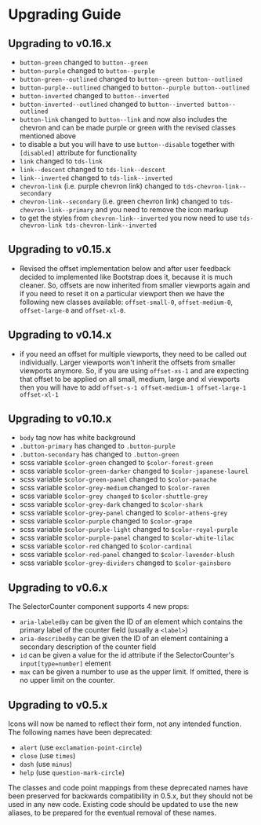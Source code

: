 # Upgrading Guide

## Upgrading to v0.16.x

* `button-green` changed to `button--green`
* `button-purple` changed to `button--purple`
* `button-green--outlined` changed to `button--green button--outlined`
* `button-purple--outlined` changed to `button--purple button--outlined`
* `button-inverted` changed to `button--inverted`
* `button-inverted--outlined` changed to `button--inverted button--outlined`
* `button-link` changed to `button--link` and now also includes the chevron and can be made purple or green with the revised classes mentioned above
* to disable a but you will have to use `button--disable` together with `[disabled]` attribute for functionality
* `link` changed to `tds-link`
* `link--descent` changed to `tds-link--descent`
* `link--inverted` changed to `tds-link--inverted`
* `chevron-link` (i.e. purple chevron link) changed to `tds-chevron-link--secondary`
* `chevron-link--secondary` (i.e. green chevron link) changed to `tds-chevron-link--primary` and you need to remove the icon markup
* to get the styles from `chevron-link--inverted` you now need to use `tds-chevron-link tds-chevron-link--inverted`


## Upgrading to v0.15.x

* Revised the offset implementation below and after user feedback decided to implemented like Bootstrap does it, because it is much cleaner. So, offsets are now inherited from smaller viewports again and if you need to reset it on a particular viewport then we have the following new classes available: `offset-small-0`, `offset-medium-0`, `offset-large-0` and `offset-xl-0`.


## Upgrading to v0.14.x

* if you need an offset for multiple viewports, they need to be called out individually. Larger
viewports won't inherit the offsets from smaller viewports anymore. So, if you are using `offset-xs-1` and are expecting that offset to be applied on all small, medium, large and xl viewports then you will have to add `offset-s-1 offset-medium-1 offset-large-1 offset-xl-1`

## Upgrading to v0.10.x

* `body` tag now has white background
* `.button-primary` has changed to `.button-purple`
* `.button-secondary` has changed to `.button-green`
* scss variable `$color-green` changed to `$color-forest-green`
* scss variable `$color-green-darker` changed to `$color-japanese-laurel`
* scss variable `$color-green-panel` changed to `$color-panache`
* scss variable `$color-grey-medium` changed to `$color-raven`
* scss variable `$color-grey changed` to `$color-shuttle-grey`
* scss variable `$color-grey-dark` changed to `$color-shark`
* scss variable `$color-grey-panel` changed to `$color-athens-grey`
* scss variable `$color-purple` changed to `$color-grape`
* scss variable `$color-purple-light` changed to `$color-royal-purple`
* scss variable `$color-purple-panel` changed to `$color-white-lilac`
* scss variable `$color-red` changed to `$color-cardinal`
* scss variable `$color-red-panel` changed to `$color-lavender-blush`
* scss variable `$color-grey-dividers` changed to `$color-gainsboro`


## Upgrading to v0.6.x

The SelectorCounter component supports 4 new props:

* `aria-labeledby` can be given the ID of an element which contains the primary label of the counter field (usually a `<label>`)
* `aria-describedby` can be given the ID of an element containing a secondary description of the counter field
* `id` can be given a value for the id attribute if the SelectorCounter's `input[type=number]` element
* `max` can be given a number to use as the upper limit. If omitted, there is no upper limit on the counter.

## Upgrading to v0.5.x

Icons will now be named to reflect their form, not any intended function. The following names have been deprecated:

* `alert` (use `exclamation-point-circle`)
* `close` (use `times`)
* `dash` (use `minus`)
* `help` (use `question-mark-circle`)

The classes and code point mappings from these deprecated names have been preserved for backwards compatibility in 0.5.x, but they should not be used in any new code.
Existing code should be updated to use the new aliases, to be prepared for the eventual removal of these names.
